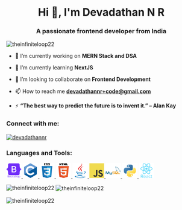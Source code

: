 <h1 align="center">Hi 👋, I'm Devadathan N R</h1>
<h3 align="center">A passionate frontend developer from India</h3>

<p align="left"> <img src="https://komarev.com/ghpvc/?username=theinfiniteloop22&label=Profile%20views&color=0e75b6&style=flat" alt="theinfiniteloop22" /> </p>

- 🔭 I’m currently working on **MERN Stack and DSA**

- 🌱 I’m currently learning **NextJS**

- 👯 I’m looking to collaborate on **Frontend Development**

- 📫 How to reach me **devadathannr+code@gmail.com**

- ⚡ **“The best way to predict the future is to invent it.” – Alan Kay**

<h3 align="left">Connect with me:</h3>
<p align="left">
<a href="https://linkedin.com/in/devadathannr" target="blank"><img align="center" src="https://raw.githubusercontent.com/rahuldkjain/github-profile-readme-generator/master/src/images/icons/Social/linked-in-alt.svg" alt="devadathannr" height="30" width="40" /></a>
</p>

<h3 align="left">Languages and Tools:</h3>
<p align="left"> <a href="https://getbootstrap.com" target="_blank" rel="noreferrer"> <img src="https://raw.githubusercontent.com/devicons/devicon/master/icons/bootstrap/bootstrap-plain-wordmark.svg" alt="bootstrap" width="40" height="40"/> </a> <a href="https://www.cprogramming.com/" target="_blank" rel="noreferrer"> <img src="https://raw.githubusercontent.com/devicons/devicon/master/icons/c/c-original.svg" alt="c" width="40" height="40"/> </a> <a href="https://www.w3schools.com/css/" target="_blank" rel="noreferrer"> <img src="https://raw.githubusercontent.com/devicons/devicon/master/icons/css3/css3-original-wordmark.svg" alt="css3" width="40" height="40"/> </a> <a href="https://www.w3.org/html/" target="_blank" rel="noreferrer"> <img src="https://raw.githubusercontent.com/devicons/devicon/master/icons/html5/html5-original-wordmark.svg" alt="html5" width="40" height="40"/> </a> <a href="https://www.java.com" target="_blank" rel="noreferrer"> <img src="https://raw.githubusercontent.com/devicons/devicon/master/icons/java/java-original.svg" alt="java" width="40" height="40"/> </a> <a href="https://developer.mozilla.org/en-US/docs/Web/JavaScript" target="_blank" rel="noreferrer"> <img src="https://raw.githubusercontent.com/devicons/devicon/master/icons/javascript/javascript-original.svg" alt="javascript" width="40" height="40"/> </a> <a href="https://www.mysql.com/" target="_blank" rel="noreferrer"> <img src="https://raw.githubusercontent.com/devicons/devicon/master/icons/mysql/mysql-original-wordmark.svg" alt="mysql" width="40" height="40"/> </a> <a href="https://www.python.org" target="_blank" rel="noreferrer"> <img src="https://raw.githubusercontent.com/devicons/devicon/master/icons/python/python-original.svg" alt="python" width="40" height="40"/> </a> <a href="https://reactjs.org/" target="_blank" rel="noreferrer"> <img src="https://raw.githubusercontent.com/devicons/devicon/master/icons/react/react-original-wordmark.svg" alt="react" width="40" height="40"/> </a> </p>

<p><img align="left" src="https://github-readme-stats.vercel.app/api/top-langs?username=theinfiniteloop22&show_icons=true&locale=en&layout=compact" alt="theinfiniteloop22" /></p>

<p>&nbsp;<img align="center" src="https://github-readme-stats.vercel.app/api?username=theinfiniteloop22&show_icons=true&locale=en" alt="theinfiniteloop22" /></p>

<p><img align="center" src="https://github-readme-streak-stats.herokuapp.com/?user=theinfiniteloop22&" alt="theinfiniteloop22" /></p>
